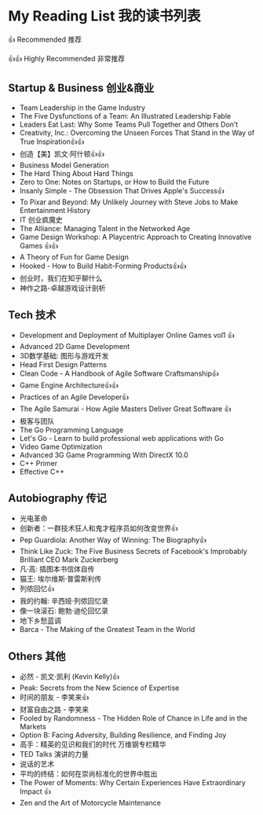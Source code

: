 # My Reading List 我的读书列表

:+1: Recommended 推荐

:+1::+1: Highly Recommended 非常推荐

## Startup & Business 创业&商业
- Team Leadership in the Game Industry
- The Five Dysfunctions of a Team: An Illustrated Leadership Fable
- Leaders Eat Last: Why Some Teams Pull Together and Others Don’t
- Creativity, Inc.: Overcoming the Unseen Forces That Stand in the Way of True Inspiration:+1::+1:
- 创造【美】凯文·阿什顿:+1::+1:
- Business Model Generation
- The Hard Thing About Hard Things
- Zero to One: Notes on Startups, or How to Build the Future
- Insanly Simple - The Obsession That Drives Apple's Success:+1:
- To Pixar and Beyond: My Unlikely Journey with Steve Jobs to Make Entertainment History
- IT 创业疯魔史
- The Alliance: Managing Talent in the Networked Age
- Game Design Workshop: A Playcentric Approach to Creating Innovative Games :+1::+1:
- A Theory of Fun for Game Design 
- Hooked - How to Build Habit-Forming Products:+1::+1:
- 创业时，我们在知乎聊什么
- 神作之路-卓越游戏设计剖析

## Tech 技术
- Development and Deployment of Multiplayer Online Games vol1 :+1:
- Advanced 2D Game Development
- 3D数学基础: 图形与游戏开发
- Head First Design Patterns
- Clean Code - A Handbook of Agile Software Craftsmanship:+1:
- Game Engine Architecture:+1::+1:
- Practices of an Agile Developer:+1:
- The Agile Samurai - How Agile Masters Deliver Great Software :+1:
- 极客与团队
- The Go Programming Language
- Let's Go - Learn to build professional web applications with Go
- Video Game Optimization
- Advanced 3G Game Programming With DirectX 10.0
- C++ Primer
- Effective C++

## Autobiography 传记
- 光电革命
- 创新者：一群技术狂人和鬼才程序员如何改变世界:+1:
- Pep Guardiola: Another Way of Winning: The Biography:+1:
- Think Like Zuck: The Five Business Secrets of Facebook's Improbably Brilliant CEO Mark Zuckerberg
- 凡·高: 插图本书信体自传
- 猫王: 埃尔维斯·普雷斯利传
- 列侬回忆:+1:
- 我的约翰: 辛西娅·列侬回忆录
- 像一块滚石: 鲍勃·迪伦回忆录
- 地下乡愁蓝调
- Barca - The Making of the Greatest Team in the World

## Others 其他
- 必然 - 凯文·凯利 (Kevin Kelly):+1:
- Peak: Secrets from the New Science of Expertise
- 时间的朋友 - 李笑来:+1:
- 财富自由之路 - 李笑来
- Fooled by Randomness - The Hidden Role of Chance in Life and in the Markets
- Option B: Facing Adversity, Building Resilience, and Finding Joy
- 高手：精英的见识和我们的时代 万维钢专栏精华
- TED Talks 演讲的力量
- 说话的艺术
- 平均的终结：如何在崇尚标准化的世界中胜出
- The Power of Moments: Why Certain Experiences Have Extraordinary Impact :+1:
- Zen and the Art of Motorcycle Maintenance